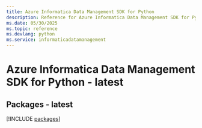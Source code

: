 ```yaml
---
title: Azure Informatica Data Management SDK for Python
description: Reference for Azure Informatica Data Management SDK for Python
ms.date: 05/30/2025
ms.topic: reference
ms.devlang: python
ms.service: informaticadatamanagement
---
```

# Azure Informatica Data Management SDK for Python - latest
## Packages - latest
[!INCLUDE [packages](informatica-data-management-index.md)]